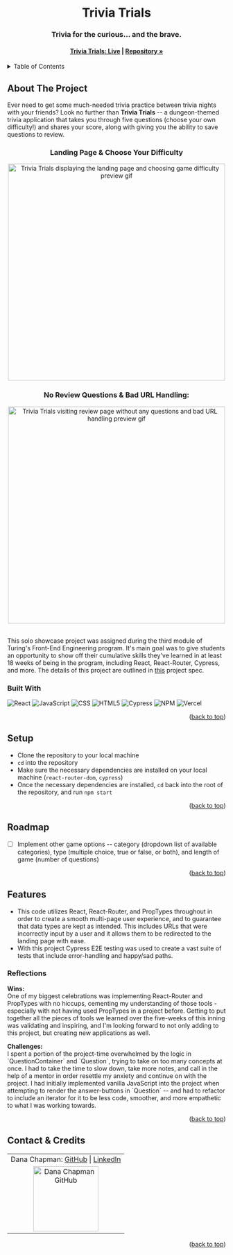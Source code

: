 <a name="readme-top"></a>

<!-- HEADER -->
<h1 align="center">Trivia Trials</h1>

<h3 align="center">Trivia for the curious... and the brave.</h3>

<h4 align="center"><a href=""><strong>Trivia Trials: Live</strong></a> | <a href="https://github.com/danalchapman/trivia-trials"><strong>Repository »</strong></a></h4>

<p></p>

<!-- TABLE OF CONTENTS -->
<details>
  <summary>Table of Contents</summary>
  <ol>
    <li>
      <a href="#about-the-project">About The Project</a>
      <ul>
        <li><a href="#built-with">Built With</a></li>
      </ul>
    </li>
    <li><a href="#setup">Setup</a></li>
    <li><a href="#roadmap">Roadmap</a></li>
    <li>
        <a href="#features">Features</a>
        <ul>
            <li><a href="#reflections">Reflections</a>
        </ul>
    </li>
    <li><a href="#contact">Contact</a></li>
  </ol>
</details>

## About The Project
Ever need to get some much-needed trivia practice between trivia nights with your friends? Look no further than **Trivia Trials** -- a dungeon-themed trivia application that takes you through five questions (choose your own difficulty!) and shares your score, along with giving you the ability to save questions to review.
<br>

<h3 align="center">Landing Page & Choose Your Difficulty</h3>
<p align="center"><img width="500" src="" alt="Trivia Trials displaying the landing page and choosing game difficulty preview gif"></p>

<h3 align="center">No Review Questions & Bad URL Handling:</h3>
<p align="center"><img width="500" src="" alt="Trivia Trials visiting review page without any questions and bad URL handling preview gif"></p>

<br />
This solo showcase project was assigned during the third module of Turing's Front-End Engineering program. It's main goal was to give students an opportunity to show off their cumulative skills they've learned in at least 18 weeks of being in the program, including React, React-Router, Cypress, and more. The details of this project are outlined in <a href="https://frontend.turing.edu/projects/module-3/showcase.html">this</a> project spec.

### Built With

![React][React-shield]
![JavaScript][JavaScript-shield]
![CSS][CSS-shield]
![HTML5][HTML-shield]
![Cypress][Cypress-shield]
![NPM][NPM-shield]
![Vercel][Vercel-shield]

<p align="right">(<a href="#readme-top">back to top</a>)</p>

## Setup
- Clone the repository to your local machine
- `cd` into the repository
- Make sure the necessary dependencies are installed on your local machine (`react-router-dom`, `cypress`)
- Once the necessary dependencies are installed, `cd` back into the root of the repository, and run `npm start`

<p align="right">(<a href="#readme-top">back to top</a>)</p>

## Roadmap

- [ ] Implement other game options -- category (dropdown list of available categories), type (multiple choice, true or false, or both), and length of game (number of questions)

<p align="right">(<a href="#readme-top">back to top</a>)</p>

## Features

- This code utilizes React, React-Router, and PropTypes throughout in order to create a smooth multi-page user experience, and to guarantee that data types are kept as intended. This includes URLs that were incorrectly input by a user and it allows them to be redirected to the landing page with ease.
- With this project Cypress E2E testing was used to create a vast suite of tests that include error-handling and happy/sad paths.

### Reflections
<b>Wins:</b><br>
One of my biggest celebrations was implementing React-Router and PropTypes with no hiccups, cementing my understanding of those tools - especially with not having used PropTypes in a project before. Getting to put together all the pieces of tools we learned over the five-weeks of this inning was validating and inspiring, and I'm looking forward to not only adding to this project, but creating new applications as well.
<p>
<b>Challenges:</b><br>
I spent a portion of the project-time overwhelmed by the logic in `QuestionContainer` and `Question`, trying to take on too many concepts at once. I had to take the time to slow down, take more notes, and call in the help of a mentor in order resettle my anxiety and continue on with the project. I had initially implemented vanilla JavaScript into the project when attempting to render the answer-buttons in `Question` -- and had to refactor to include an iterator for it to be less code, smoother, and more empathetic to what I was working towards. 

<p align="right">(<a href="#readme-top">back to top</a>)</p>

## Contact & Credits

<table align="center">
    <tr>
        <td align="center"> Dana Chapman: <a href="https://github.com/danalchapman">GitHub</a> | <a href="https://www.linkedin.com/in/danalchapman/">LinkedIn</a></td>
    </tr>
 <td align="center"><img src="https://avatars.githubusercontent.com/u/105478792?v=4" alt="Dana Chapman GitHub"
 width="150" height="auto" /></td>
</table>

<p align="right">(<a href="#readme-top">back to top</a>)</p>

<!-- MARKDOWN LINKS & IMAGES -->
[React-shield]: https://img.shields.io/badge/React-20232A?style=for-the-badge&logo=react&logoColor=61DAFB
[JavaScript-shield]: https://img.shields.io/badge/javascript%20-%23323330.svg?&style=for-the-badge&logo=javascript&logoColor=%23F7DF1E
[CSS-shield]: https://img.shields.io/badge/CSS3-1572B6?style=for-the-badge&logo=css3&logoColor=white
[HTML-shield]: https://img.shields.io/badge/HTML5-E34F26?style=for-the-badge&logo=html5&logoColor=white
[Cypress-shield]: https://img.shields.io/badge/-cypress-%23E5E5E5?style=for-the-badge&logo=cypress&logoColor=058a5e
[NPM-shield]: https://img.shields.io/badge/npm-CB3837?style=for-the-badge&logo=npm&logoColor=white
[Vercel-shield]: https://img.shields.io/badge/vercel-%23000000.svg?style=for-the-badge&logo=vercel&logoColor=white

